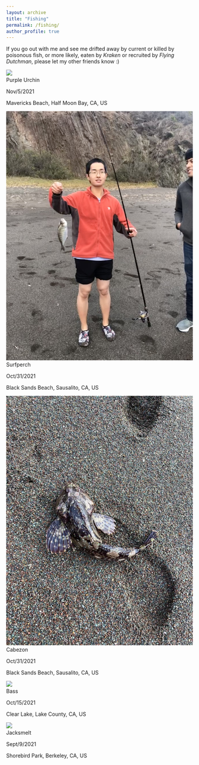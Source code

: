 ```yaml
---
layout: archive
title: "Fishing"
permalink: /fishing/
author_profile: true
---
```


If you go out with me and see me drifted away by current or killed by poisonous fish, or more likely, eaten by *Kraken* or recruited by *Flying Dutchman*, please let my other friends know :)

<link rel="stylesheet" href="../assets/css/stylesheet.css">
<meta name="viewport" content="width=device-width, initial-scale=1.0">

<div id="wrapper">

  <div class="image-container">
    <img src="../images/fishing/purple_urchin_1.jpg" />
    <div class="image-caption">
      <h1_hover>Purple Urchin</h1_hover>
      <p>Nov/5/2021</p>
      <p>Mavericks Beach, Half Moon Bay, CA, US</p>
    </div>
  </div>


  <div class="image-container">
    <img src="../images/fishing/surfperch_1.jpg" />
    <div class="image-caption">
      <h1_hover>Surfperch</h1_hover>
      <p>Oct/31/2021</p>
      <p>Black Sands Beach, Sausalito, CA, US</p>
    </div>
  </div>

  <div class="image-container">
    <img src="../images/fishing/cabezon_1.jpg" />
    <div class="image-caption">
      <h1_hover>Cabezon</h1_hover>
      <p>Oct/31/2021</p>
      <p>Black Sands Beach, Sausalito, CA, US</p>
    </div>
  </div>

  <div class="image-container">
    <img src="../images/fishing/bass_1.jpg" />
    <div class="image-caption">
      <h1_hover>Bass</h1_hover>
      <p>Oct/15/2021</p>
      <p>Clear Lake, Lake County, CA, US</p>
    </div>
  </div>

  <div class="image-container">
    <img src="../images/fishing/jacksmelt_1.jpg" />
    <div class="image-caption">
      <h1_hover>Jacksmelt</h1_hover>
      <p>Sept/9/2021</p>
      <p>Shorebird Park, Berkeley, CA, US</p>
    </div>
  </div>
</div>

